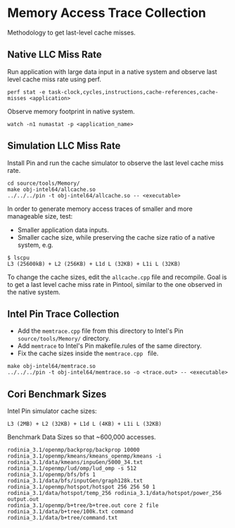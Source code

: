 # Memory Access Trace Collection

Methodology to get last-level cache misses.

## Native LLC Miss Rate

Run application with large data input in a native system and observe last level cache miss rate using perf.
```
perf stat -e task-clock,cycles,instructions,cache-references,cache-misses <application>
```
Observe memory footprint in native system.
```
watch -n1 numastat -p <application_name>
```
## Simulation LLC Miss Rate

Install Pin and run the cache simulator to observe the last level cache miss rate. 
```
cd source/tools/Memory/
make obj-intel64/allcache.so
../../../pin -t obj-intel64/allcache.so -- <executable>
```
In order to generate memory access traces of smaller and more manageable size, test:
* Smaller application data inputs.
* Smaller cache size, while preserving the cache size ratio of a native system, e.g. 
```
$ lscpu
L3 (25600kB) + L2 (256KB) + L1d L (32KB) + L1i L (32KB)
```
To change the cache sizes, edit the `allcache.cpp` file and recompile.
Goal is to get a last level cache miss rate in Pintool, similar to the one observed in the native system.

## Intel Pin Trace Collection
* Add the `memtrace.cpp` file from this directory to Intel's Pin `source/tools/Memory/` directory.
* Add `memtrace` to Intel's Pin makefile.rules of the same directory.
* Fix the cache sizes inside the `memtrace.cpp ` file.
```
make obj-intel64/memtrace.so
../../../pin -t obj-intel64/memtrace.so -o <trace.out> -- <executable>
```

## Cori Benchmark Sizes

Intel Pin simulator cache sizes:
```
L3 (2MB) + L2 (32KB) + L1d L (4KB) + L1i L (32KB)
```

Benchmark Data Sizes so that ~600,000 accesses.
```
rodinia_3.1/openmp/backprop/backprop 10000
rodinia_3.1/openmp/kmeans/kmeans_openmp/kmeans -i rodinia_3.1/data/kmeans/inpuGen/5000_34.txt
rodinia_3.1/openmp/lud/omp/lud_omp -s 512
rodinia_3.1/openmp/bfs/bfs 1 rodinia_3.1/data/bfs/inputGen/graph128k.txt
rodinia_3.1/openmp/hotspot/hotspot 256 256 50 1 rodinia_3.1/data/hotspot/temp_256 rodinia_3.1/data/hotspot/power_256 output.out
rodinia_3.1/openmp/b+tree/b+tree.out core 2 file rodinia_3.1/data/b+tree/100k.txt command rodinia_3.1/data/b+tree/command.txt
```
